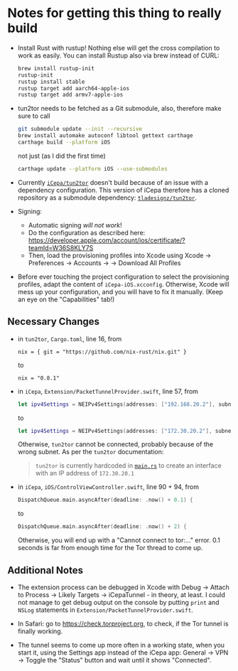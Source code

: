 Notes for getting this thing to really build
============================================

- Install Rust with rustup! Nothing else will get the cross compilation to work as easily.
  You can install Rustup also via brew instead of CURL:

  ```sh
  brew install rustup-init
  rustup-init
  rustup install stable
  rustup target add aarch64-apple-ios
  rustup target add armv7-apple-ios
  ```

- tun2tor needs to be fetched as a Git submodule, also, therefore make sure to call

  ```sh
  git submodule update --init --recursive
  brew install automake autoconf libtool gettext carthage
  carthage build --platform iOS
  ```

  not just (as I did the first time)

  ```sh
  carthage update --platform iOS --use-submodules
  ```

- Currently [`iCepa/tun2tor`](https://github.com/iCepa/tun2tor) doesn't build because of an issue
  with a dependency configuration. This version of iCepa therefore has a cloned repository as a 
  submodule dependency: [`tladesignz/tun2tor`](https://github.com/tladesignz/tun2tor).


- Signing:
  - Automatic signing *will not work*!
  - Do the configuration as described here: https://developer.apple.com/account/ios/certificate/?teamId=W36S8KLY7S
  - Then, load the provisioning profiles into Xcode using Xcode -> Preferences -> Accounts ->
    <Your Apple-ID> -> Download All Profiles


- Before ever touching the project configuration to select the provisioning profiles, adapt the 
  content of `iCepa-iOS.xcconfig`. Otherwise, Xcode will mess up your configuration, and you will
  have to fix it manually. (Keep an eye on the "Capabilities" tab!)


## Necessary Changes

- in `tun2tor`, `Cargo.toml`, line 16, from

  ```
  nix = { git = "https://github.com/nix-rust/nix.git" }
  ```

  to

  ```
  nix = "0.8.1"
  ```

- in `iCepa`, `Extension/PacketTunnelProvider.swift`, line 57, from

  ```swift
  let ipv4Settings = NEIPv4Settings(addresses: ["192.168.20.2"], subnetMasks: ["255.255.255.0"])
  ```

  to

  ```swift
  let ipv4Settings = NEIPv4Settings(addresses: ["172.30.20.2"], subnetMasks: ["255.255.255.0"])
  ```

  Otherwise, `tun2tor` cannot be connected, probably because of the wrong subnet. As per the 
  `tun2tor` documentation:

  > `tun2tor` is currently hardcoded in [`main.rs`](https://github.com/iCepa/tun2tor/blob/master/src/main.rs) 
  > to create an interface with an IP address of `172.30.20.1`

- in `iCepa`, `iOS/ControlViewController.swift`, line 90 + 94, from

  ```swift
  DispatchQueue.main.asyncAfter(deadline: .now() + 0.1) {
  ```

  to

  ```swift
  DispatchQueue.main.asyncAfter(deadline: .now() + 2) {
  ```

  Otherwise, you will end up with a "Cannot connect to tor:..." error. 0.1 seconds is far from enough
  time for the Tor thread to come up.


## Additional Notes

- The extension process can be debugged in Xcode with Debug -> Attach to Process -> Likely Targets
  -> iCepaTunnel - in theory, at least. I could not manage to get debug output on the console by 
  putting `print` and `NSLog` statements in `Extension/PacketTunnelProvider.swift`.

- In Safari: go to https://check.torproject.org, to check, if the Tor tunnel is finally working.

- The tunnel seems to come up more often in a working state, when you start it, using the Settings 
  app instead of the iCepa app: 
  General -> VPN -> Toggle the "Status" button and wait until it shows "Connected".
